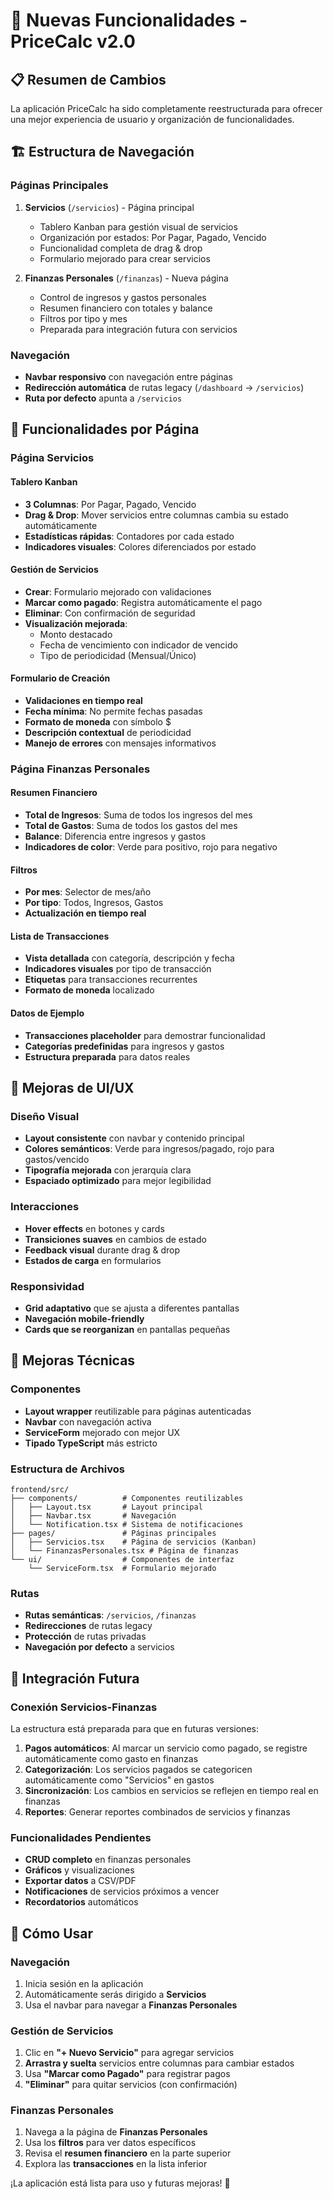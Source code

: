 # 🚀 Nuevas Funcionalidades - PriceCalc v2.0

## 📋 Resumen de Cambios

La aplicación PriceCalc ha sido completamente reestructurada para ofrecer una mejor experiencia de usuario y organización de funcionalidades.

## 🏗️ Estructura de Navegación

### Páginas Principales

1. **Servicios** (`/servicios`) - Página principal
   - Tablero Kanban para gestión visual de servicios
   - Organización por estados: Por Pagar, Pagado, Vencido
   - Funcionalidad completa de drag & drop
   - Formulario mejorado para crear servicios

2. **Finanzas Personales** (`/finanzas`) - Nueva página
   - Control de ingresos y gastos personales
   - Resumen financiero con totales y balance
   - Filtros por tipo y mes
   - Preparada para integración futura con servicios

### Navegación

- **Navbar responsivo** con navegación entre páginas
- **Redirección automática** de rutas legacy (`/dashboard` → `/servicios`)
- **Ruta por defecto** apunta a `/servicios`

## 🎯 Funcionalidades por Página

### Página Servicios

#### Tablero Kanban
- **3 Columnas**: Por Pagar, Pagado, Vencido
- **Drag & Drop**: Mover servicios entre columnas cambia su estado automáticamente
- **Estadísticas rápidas**: Contadores por cada estado
- **Indicadores visuales**: Colores diferenciados por estado

#### Gestión de Servicios
- **Crear**: Formulario mejorado con validaciones
- **Marcar como pagado**: Registra automáticamente el pago
- **Eliminar**: Con confirmación de seguridad
- **Visualización mejorada**: 
  - Monto destacado
  - Fecha de vencimiento con indicador de vencido
  - Tipo de periodicidad (Mensual/Único)

#### Formulario de Creación
- **Validaciones en tiempo real**
- **Fecha mínima**: No permite fechas pasadas
- **Formato de moneda** con símbolo $
- **Descripción contextual** de periodicidad
- **Manejo de errores** con mensajes informativos

### Página Finanzas Personales

#### Resumen Financiero
- **Total de Ingresos**: Suma de todos los ingresos del mes
- **Total de Gastos**: Suma de todos los gastos del mes
- **Balance**: Diferencia entre ingresos y gastos
- **Indicadores de color**: Verde para positivo, rojo para negativo

#### Filtros
- **Por mes**: Selector de mes/año
- **Por tipo**: Todos, Ingresos, Gastos
- **Actualización en tiempo real**

#### Lista de Transacciones
- **Vista detallada** con categoría, descripción y fecha
- **Indicadores visuales** por tipo de transacción
- **Etiquetas** para transacciones recurrentes
- **Formato de moneda** localizado

#### Datos de Ejemplo
- **Transacciones placeholder** para demostrar funcionalidad
- **Categorías predefinidas** para ingresos y gastos
- **Estructura preparada** para datos reales

## 🎨 Mejoras de UI/UX

### Diseño Visual
- **Layout consistente** con navbar y contenido principal
- **Colores semánticos**: Verde para ingresos/pagado, rojo para gastos/vencido
- **Tipografía mejorada** con jerarquía clara
- **Espaciado optimizado** para mejor legibilidad

### Interacciones
- **Hover effects** en botones y cards
- **Transiciones suaves** en cambios de estado
- **Feedback visual** durante drag & drop
- **Estados de carga** en formularios

### Responsividad
- **Grid adaptativo** que se ajusta a diferentes pantallas
- **Navegación mobile-friendly**
- **Cards que se reorganizan** en pantallas pequeñas

## 🔧 Mejoras Técnicas

### Componentes
- **Layout wrapper** reutilizable para páginas autenticadas
- **Navbar** con navegación activa
- **ServiceForm** mejorado con mejor UX
- **Tipado TypeScript** más estricto

### Estructura de Archivos
```
frontend/src/
├── components/          # Componentes reutilizables
│   ├── Layout.tsx       # Layout principal
│   ├── Navbar.tsx       # Navegación
│   └── Notification.tsx # Sistema de notificaciones
├── pages/               # Páginas principales
│   ├── Servicios.tsx    # Página de servicios (Kanban)
│   └── FinanzasPersonales.tsx # Página de finanzas
└── ui/                  # Componentes de interfaz
    └── ServiceForm.tsx  # Formulario mejorado
```

### Rutas
- **Rutas semánticas**: `/servicios`, `/finanzas`
- **Redirecciones** de rutas legacy
- **Protección** de rutas privadas
- **Navegación por defecto** a servicios

## 🚀 Integración Futura

### Conexión Servicios-Finanzas
La estructura está preparada para que en futuras versiones:

1. **Pagos automáticos**: Al marcar un servicio como pagado, se registre automáticamente como gasto en finanzas
2. **Categorización**: Los servicios pagados se categoricen automáticamente como "Servicios" en gastos
3. **Sincronización**: Los cambios en servicios se reflejen en tiempo real en finanzas
4. **Reportes**: Generar reportes combinados de servicios y finanzas

### Funcionalidades Pendientes
- **CRUD completo** en finanzas personales
- **Gráficos** y visualizaciones
- **Exportar datos** a CSV/PDF
- **Notificaciones** de servicios próximos a vencer
- **Recordatorios** automáticos

## 📱 Cómo Usar

### Navegación
1. Inicia sesión en la aplicación
2. Automáticamente serás dirigido a **Servicios**
3. Usa el navbar para navegar a **Finanzas Personales**

### Gestión de Servicios
1. Clic en **"+ Nuevo Servicio"** para agregar servicios
2. **Arrastra y suelta** servicios entre columnas para cambiar estados
3. Usa **"Marcar como Pagado"** para registrar pagos
4. **"Eliminar"** para quitar servicios (con confirmación)

### Finanzas Personales
1. Navega a la página de **Finanzas Personales**
2. Usa los **filtros** para ver datos específicos
3. Revisa el **resumen financiero** en la parte superior
4. Explora las **transacciones** en la lista inferior

¡La aplicación está lista para uso y futuras mejoras! 🎉
